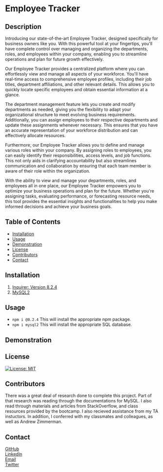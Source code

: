 # Employee Tracker

## Description

Introducing our state-of-the-art Employee Tracker, designed specifically for business owners like you. With this powerful tool at your fingertips, you'll have complete control over managing and organizing the departments, roles, and employees within your company, enabling you to streamline operations and plan for future growth effectively.

Our Employee Tracker provides a centralized platform where you can effortlessly view and manage all aspects of your workforce. You'll have real-time access to comprehensive employee profiles, including their job titles, department affiliations, and other relevant details. This allows you to quickly locate specific employees and obtain essential information at a glance.

The department management feature lets you create and modify departments as needed, giving you the flexibility to adapt your organizational structure to meet evolving business requirements. Additionally, you can assign employees to their respective departments and update these assignments whenever necessary. This ensures that you have an accurate representation of your workforce distribution and can effectively allocate resources.

Furthermore, our Employee Tracker allows you to define and manage various roles within your company. By assigning roles to employees, you can easily identify their responsibilities, access levels, and job functions. This not only aids in clarifying accountability but also streamlines communication and collaboration by ensuring that each team member is aware of their role within the organization.

With the ability to view and manage your departments, roles, and employees all in one place, our Employee Tracker empowers you to optimize your business operations and plan for the future. Whether you're assigning tasks, evaluating performance, or forecasting resource needs, this tool provides the essential insights and functionalities to help you make informed decisions and achieve your business goals.

## Table of Contents

- [Installation](#installation)
- [Usage](#usage)
- [Demonstration](#demonstration)
- [License](#license)
- [Contributors](#contributors)
- [Contact](#contact)

## Installation

1. [Inquirer: Version 8.2.4](https://www.npmjs.com/package/inquirer/v/8.2.4)
2. [MySQL2](https://www.npmjs.com/package/mysql2)

## Usage

- `npm i @8.2.4`
  This will install the appropriate npm package.
- `npm i mysql2`
  This will install the appropriate SQL database.

## Demonstration

## License

[![License: MIT](https://img.shields.io/badge/License-MIT-yellow.svg)](https://opensource.org/licenses/MIT)

## Contributors
There was a great deal of research done to complete this project. Part of that research was reading through the documentations for MySQL. I also read through materials and articles from StackOverflow, and class resources provided by the bootcamp. I also recieved assistance from my TA instuctors. In addition, I conferred with my classmates and colleagues, as well as Andrew Zimmerman.

## Contact

[GitHub](https://github.com/HarrisSte)
<br>
[LinkedIn](https://www.linkedin.com/in/stephanie-harris-5069aa224/)
<br>
[Email](mailto:st3phanie.harris@gmail.com)
<br>
[Twitter](https://twitter.com/HexleLich)
